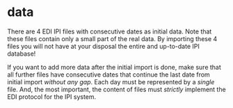 # data

There are 4 EDI IPI files with consecutive dates as initial data. Note that these files contain only a small part of the real data. By importing these 4 files you will not have at your disposal the entire and up-to-date IPI database! 

If you want to add more data after the initial import is done, make sure that all further files have consecutive dates that continue the last date from initial import *without any gap*. Each day must be represented by a *single* file. And, the most important, the content of files must *strictly* implement the EDI protocol for the IPI system.
